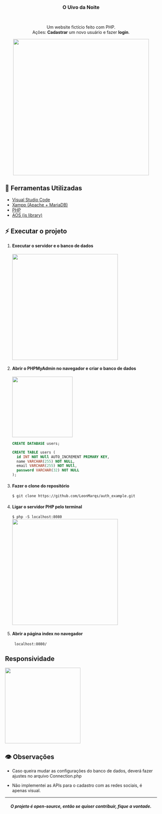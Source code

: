 <h3 align="center">O Uivo da Noite</h3>
  <br>
  <p align="center">
    Um website fictício feito com PHP. <br>
    Ações: <strong>Cadastrar</strong> um novo usuário e fazer <strong>login</strong>.
  </p>

<p align="center"><img src="https://imgur.com/T2AOj0j.gif" width="450"></p>

## :hammer: Ferramentas Utilizadas
* <a href="https://code.visualstudio.com/download">Visual Studio Code</a>
* <a href="https://www.apachefriends.org/download.html">Xampp (Apache + MariaDB)</a>
* <a href="https://www.php.net/downloads.php">PHP</a>
* <a href="https://github.com/michalsnik/aos">AOS (js library)</a>

## :zap: Executar o projeto

1. #### Executar o servidor e o banco de dados
    <img src="https://imgur.com/en1HUJU.png" width="350">

2. #### Abrir o PHPMyAdmin no navegador e criar o banco de dados
    <img src="https://imgur.com/BRVLXkq.png" width="200">

    ```sql
    CREATE DATABASE users;

    CREATE TABLE users (
      id INT NOT NUll AUTO_INCREMENT PRIMARY KEY,
      name VARCHAR(255) NOT NULL,
      email VARCHAR(255) NOT NUll,
      password VARCHAR(32) NOT NULL
    );
    ```

3. #### Fazer o clone do repositório
    ```$ git clone https://github.com/LeonMarqs/auth_example.git```

4. #### Ligar o servidor PHP pelo terminal
    ```$ php -S localhost:8080```<br>
    <img src="https://imgur.com/R1GLk9I.png" width="350">

5. #### Abrir a página index no navegador
    ``` localhost:8080/```

## Responsividade
<img src="https://imgur.com/AR8hLdE.gif" width="250">

## :eye: Observações

* Caso queira mudar as configurações do banco de dados, deverá fazer ajustes no arquivo Connection.php

* Não implementei as APIs para o cadastro com as redes sociais, é apenas visual.

<hr>
<h5 align="center"> O projeto é open-source, então se quiser contribuir, fique a vontade.</h5>
